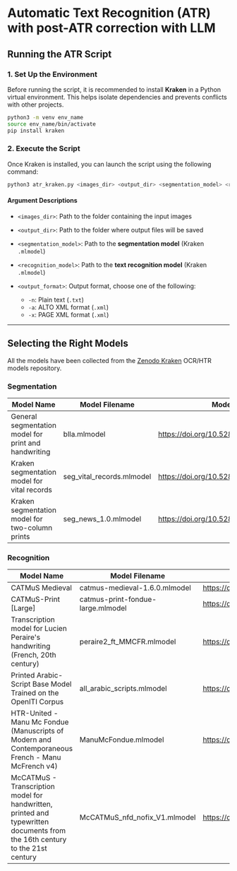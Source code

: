 # Automatic Text Recognition (ATR) with post-ATR correction with LLM

## Running the ATR Script

### 1. Set Up the Environment

Before running the script, it is recommended to install **Kraken** in a Python virtual environment. This helps isolate dependencies and prevents conflicts with other projects.

```bash
python3 -m venv env_name
source env_name/bin/activate
pip install kraken
````

### 2. Execute the Script

Once Kraken is installed, you can launch the script using the following command:

```bash
python3 atr_kraken.py <images_dir> <output_dir> <segmentation_model> <recognition_model> <output_format>
```

#### Argument Descriptions

* `<images_dir>`: Path to the folder containing the input images
* `<output_dir>`: Path to the folder where output files will be saved
* `<segmentation_model>`: Path to the **segmentation model** (Kraken `.mlmodel`)
* `<recognition_model>`: Path to the **text recognition model** (Kraken `.mlmodel`)
* `<output_format>`: Output format, choose one of the following:

  * `-n`: Plain text (`.txt`)
  * `-a`: ALTO XML format (`.xml`)
  * `-x`: PAGE XML format (`.xml`)

---

## Selecting the Right Models
All the models have been collected from the [Zenodo Kraken](https://zenodo.org/communities/ocr_models/) OCR/HTR models repository.

### Segmentation
| Model Name | Model Filename | Model Link |
|--|--|--|
| General segmentation model for print and handwriting | blla.mlmodel | https://doi.org/10.5281/zenodo.14602569 |
| Kraken segmentation model for vital records | seg_vital_records.mlmodel | https://doi.org/10.5281/zenodo.11913537 |
| Kraken segmentation model for two-column prints | seg_news_1.0.mlmodel | https://doi.org/10.5281/zenodo.10783346 |

### Recognition
| Model Name | Model Filename | Model Link |
|--|--|--|
| CATMuS Medieval | catmus-medieval-1.6.0.mlmodel | https://doi.org/10.5281/zenodo.15030337 |
| CATMuS-Print [Large] | catmus-print-fondue-large.mlmodel | https://doi.org/10.5281/zenodo.10592716 |
| Transcription model for Lucien Peraire's handwriting (French, 20th century) | peraire2_ft_MMCFR.mlmodel | https://doi.org/10.5281/zenodo.8193498 |
| Printed Arabic-Script Base Model Trained on the OpenITI Corpus | all_arabic_scripts.mlmodel | https://doi.org/10.5281/zenodo.7050270 |
| HTR-United - Manu Mc Fondue (Manuscripts of Modern and Contemporaneous French - Manu McFrench v4) | ManuMcFondue.mlmodel | https://doi.org/10.5281/zenodo.10886224 |
| McCATMuS - Transcription model for handwritten, printed and typewritten documents from the 16th century to the 21st century | McCATMuS_nfd_nofix_V1.mlmodel | https://doi.org/10.5281/zenodo.13788177 |